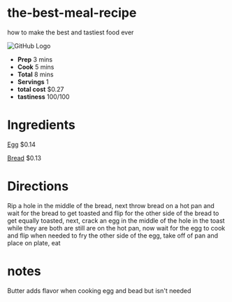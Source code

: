 # the-best-meal-recipe
how to make the best and tastiest food ever

![GitHub Logo](https://www.thespruceeats.com/thmb/Z8-ZBx6ejhg7weuKOBhjloZo-kA=/960x0/filters:no_upscale():max_bytes(150000):strip_icc():format(webp)/GettyImages-143666357-cb1fe8afdaa449a1b3fa6684cb9f26b0.jpg)
* __Prep__ 3 mins
* __Cook__ 5 mins
* __Total__ 8 mins
* __Servings__ 1
* __total cost__ $0.27 
* __tastiness__ 100/100
# Ingredients #
[Egg](https://www.target.com/p/grade-a-large-eggs-18ct-good-38-gather-8482/-/A-14713533?ref=tgt_adv_XS000000&AFID=google_pla_df&fndsrc=tgtao&CPNG=PLA_Grocery%2BShopping_Local&adgroup=SC_Grocery&LID=700000001170770pgs&network=g&device=c&location=9002030&ds_rl=1246978&ds_rl=1247077&ds_rl=1246978&gclid=EAIaIQobChMIxMPhn5jx5AIVA56fCh2SBADcEAkYByABEgJS_fD_BwE&gclsrc=aw.ds) $0.14

[Bread](https://www.target.com/p/wonder-bread-white-18-oz/-/A-47977392?ref=tgt_adv_XS000000&AFID=google_pla_df&fndsrc=tgtao&CPNG=PLA_Grocery%2BShopping_Local&adgroup=SC_Grocery&LID=700000001170770pgs&network=g&device=c&location=9002030&ds_rl=1246978&ds_rl=1247077&ds_rl=1246978&gclid=EAIaIQobChMI1MvAvpjx5AIVRT0MCh1pjAnJEAkYAiABEgImZvD_BwE&gclsrc=aw.ds) $0.13
# Directions # 
Rip a hole in the middle of the bread, next throw bread on a hot pan and wait for the bread to get toasted and flip for the other side of the bread to get equally toasted, next, crack an egg in the middle of the hole in the toast while they are both are still are on the hot pan, now wait for the egg to cook and flip when needed to fry the other side of the egg, take off of pan and place on plate, eat
# notes #
Butter adds flavor when cooking egg and bead but isn't needed
